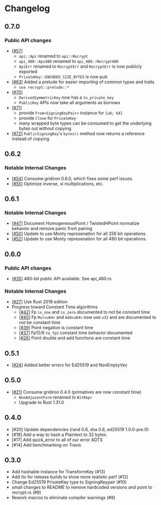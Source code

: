 # Changelog

## 0.7.0

### Public API changes
 - [[#57](#57)]
   - `api::Api` renamed to `api::Recrypt`
   - `api_480::Api480` renamed to `api_480::Recrypt480`
   - `ApiErr` renamed to `RecryptErr` and `RecryptErr` is now publicly exported
   - `PrivateKey::ENCODED_SIZE_BYTES` is now pub
 - [[#63](#63)] Added a prelude for easier importing of common types and traits
   - `use recrypt::prelude::*`
 - [[#70](#70)] 
   - `DerivedSymmetricKey` now has a `to_private_key`
   - `PublicKey` APIs now take all arguments as borrows
 - [[#71](#71)] 
   - provide `From<SigningKeyPair>` instance for `[u8; 64]`
   - provide `Clone` for `PrivateKey`
   - many wrapped byte types can be consumed to get the underlying bytes out without copying
 - [[#72](#72)] `PublicSigningKey`'s `bytes()` method now returns a reference instead of copying 

## 0.6.2

### Notable Internal Changes

- [[#54](#54)] Consume gridiron 0.6.0, which fixes some perf issues.
- [[#55](#55)] Optimize inverse, xi multiplications, etc.

## 0.6.1

### Notable Internal Changes

- [[#47](#47)] Document HomogeneousPoint / TwistedHPoint normalize behavior and remove panic from pairing
- [[#50](#50)] Update to use Monty represenation for all 256 bit operations.
- [[#52](#52)] Update to use Monty represenation for all 480 bit operations.

## 0.6.0
### Public API changes
  * [[#35](#35)] 480-bit public API available. See api_480.rs
### Notable Internal Changes
- [[#27](#27)] Use Rust 2018 edition
- Progress toward Constant Time algorithms
  * [[#42](#42)] Fp `is_one` and `is_zero` documented to not be constant time
  * [[#40](#40)] Fp `Mul<u64>` and `Add<u64>` now use `u32` and are documented to not be constant time
  * [[#39](#39)] Point negation is constant time
  * [[#37](#37)] Fp12/6 `to_fp2` constant time behavior documented
  * [[#26](#26)] Point double and add functions are constant time

## 0.5.1
- [[#24](#24)] Added better errors for Ed25519 and NonEmptyVec

## 0.5.0
- [[#21](#21)] Consume gridiron 0.4.0 (primatives are now constant time)
  * `NonAdjacentForm` renamed to `BitRepr`
  * Upgrade to Rust 1.31.0

## 0.4.0
- [#20] Update dependencies (rand 0.6, sha 0.8, ed25519 1.0.0-pre.0)
- [#18] Add a way to hash a Plaintext to 32 bytes. 
- [#17] Add quick_error to all of our error ADTS 
- [#14] Add benchmarking on Travis 
## 0.3.0

- Add hashable instance for TransformKey (#13)
- Add lto for release builds to show more realistic perf (#12)
- Change Ed25519 PrivateKey type to SigningKeypair (#10)
- small changes to README to remove hardcoded versions and point to recrypt.rs (#9)
- Rework macros to eliminate compiler warnings (#8)
